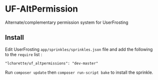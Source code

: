 # UF-AltPermission
Alternate/complementary permission system for UserFrosting

## Install
Edit UserFrosting `app/sprinkles/sprinkles.json` file and add the following to the `require` list :
```
"lcharette/uf_altpermissions": "dev-master"
```

Run `composer update` then `composer run-script bake` to install the sprinkle.